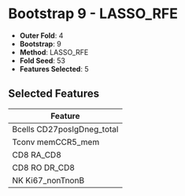# Bootstrap 9 - LASSO_RFE

- **Outer Fold**: 4
- **Bootstrap**: 9
- **Method**: LASSO_RFE
- **Fold Seed**: 53
- **Features Selected**: 5

## Selected Features

| Feature |
|---------|
| Bcells CD27posIgDneg_total |
| Tconv memCCR5_mem |
| CD8 RA_CD8 |
| CD8 RO DR_CD8 |
| NK Ki67_nonTnonB |
